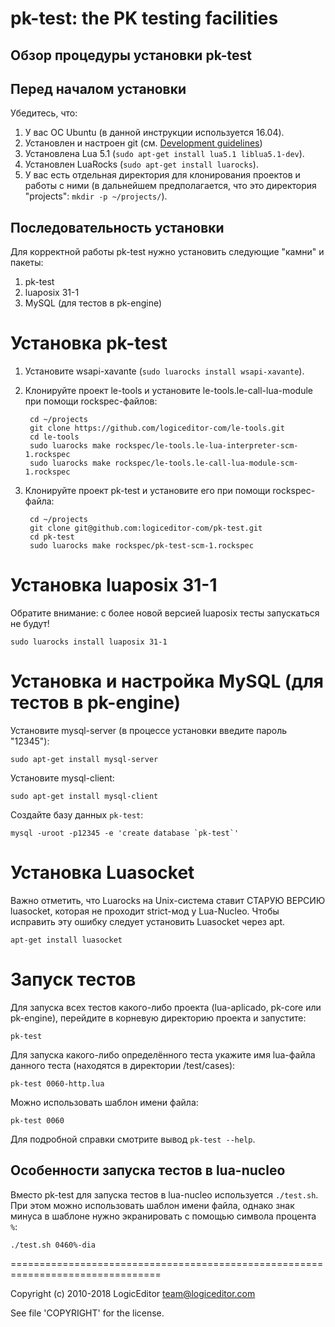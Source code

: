 pk-test: the PK testing facilities
================================================================================

## Обзор процедуры установки pk-test

## Перед началом установки
Убедитесь, что:
1. У вас ОС Ubuntu (в данной инструкции используется 16.04).
2. Установлен и настроен git (см. [Development guidelines](https://github.com/logiceditor-com/coding-guidelines/blob/master/development-guidelines.md#%D0%9A%D0%BE%D0%BD%D1%84%D0%B8%D0%B3%D1%83%D1%80%D0%B0%D1%86%D0%B8%D1%8F))
3. Установлена Lua 5.1 (`sudo apt-get install lua5.1 liblua5.1-dev`).
4. Установлен LuaRocks (`sudo apt-get install luarocks`).
5. У вас есть отдельная директория для клонирования проектов и работы с ними (в дальнейшем предполагается, что это директория "projects": `mkdir -p ~/projects/`).

## Последовательность установки
Для корректной работы pk-test нужно установить следующие "камни" и пакеты:
1. pk-test
2. luaposix 31-1
3. MySQL (для тестов в pk-engine)

# Установка pk-test
1. Установите wsapi-xavante (`sudo luarocks install wsapi-xavante`).

2. Клонируйте проект le-tools и установите le-tools.le-call-lua-module при помощи rockspec-файлов:

        cd ~/projects
        git clone https://github.com/logiceditor-com/le-tools.git
        cd le-tools
        sudo luarocks make rockspec/le-tools.le-lua-interpreter-scm-1.rockspec
        sudo luarocks make rockspec/le-tools.le-call-lua-module-scm-1.rockspec

3. Клонируйте проект pk-test и установите его при помощи rockspec-файла:

        cd ~/projects
        git clone git@github.com:logiceditor-com/pk-test.git
        cd pk-test
        sudo luarocks make rockspec/pk-test-scm-1.rockspec

# Установка luaposix 31-1

Обратите внимание: с более новой версией luaposix тесты запускаться не будут!

    sudo luarocks install luaposix 31-1

# Установка и настройка MySQL (для тестов в pk-engine)

Установите mysql-server (в процессе установки введите пароль "12345"):

    sudo apt-get install mysql-server

Установите mysql-client:

    sudo apt-get install mysql-client

Создайте базу данных `pk-test`:

    mysql -uroot -p12345 -e 'create database `pk-test`'

# Установка Luasocket

Важно отметить, что Luarocks на Unix-система ставит СТАРУЮ ВЕРСИЮ luasocket, которая не проходит strict-мод у Lua-Nucleo.
Чтобы исправить эту ошибку следует установить Luasocket через apt.

    apt-get install luasocket

# Запуск тестов

Для запуска всех тестов какого-либо проекта (lua-aplicado, pk-core или pk-engine), перейдите в корневую директорию проекта и запустите:

    pk-test

Для запуска какого-либо определённого теста укажите имя lua-файла данного теста (находятся в директории /test/cases):

    pk-test 0060-http.lua

Можно использовать шаблон имени файла:

    pk-test 0060

Для подробной справки смотрите вывод `pk-test --help`.

## Особенности запуска тестов в lua-nucleo

Вместо pk-test для запуска тестов в lua-nucleo используется `./test.sh`. При этом можно использовать шаблон имени файла, однако знак минуса в шаблоне нужно экранировать с помощью символа процента `%`:

    ./test.sh 0460%-dia

================================================================================

Copyright (c) 2010-2018 LogicEditor <team@logiceditor.com>

See file 'COPYRIGHT' for the license.
